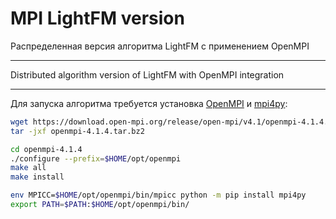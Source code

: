 # MPI LightFM version

Распределенная версия алгоритма LightFM с применением OpenMPI 

---
Distributed algorithm version of LightFM with OpenMPI integration

---

Для запуска алгоритма требуется установка [OpenMPI](https://www.open-mpi.org/) 
и [mpi4py](https://mpi4py.readthedocs.io/en/stable/):

```bash
wget https://download.open-mpi.org/release/open-mpi/v4.1/openmpi-4.1.4.tar.bz2
tar -jxf openmpi-4.1.4.tar.bz2

cd openmpi-4.1.4
./configure --prefix=$HOME/opt/openmpi
make all
make install

env MPICC=$HOME/opt/openmpi/bin/mpicc python -m pip install mpi4py
export PATH=$PATH:$HOME/opt/openmpi/bin/
```
